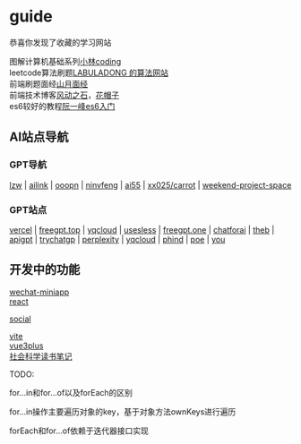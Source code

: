 # guide

恭喜你发现了收藏的学习网站

图解计算机基础系列[小林coding](https://xiaolincoding.com/)  
leetcode算法刷题[LABULADONG 的算法网站](https://labuladong.github.io/algo/)  
前端刷题面经[山月面经](https://q.shanyue.tech/)  
前端技术博客[风动之石](https://blog.windstone.cc/)，[花帽子](https://jonny-wei.github.io/blog/)  
es6较好的教程[阮一峰es6入门](https://es6.ruanyifeng.com/)

## AI站点导航

### GPT导航
[lzw](https://lzw.me/x/chatgpt-sites) | 
[ailink](https://ailink.icu) | 
[ooopn](https://www.ooopn.com/tool/chatgpt) | 
[ninvfeng](https://chatgpts.ninvfeng.xyz) | 
[ai55](https://cc.ai55.cc) | 
[xx025/carrot](https://github.com/xx025/carrot) | 
[weekend-project-space](https://github.com/weekend-project-space/chatgpt-sites)
### GPT站点
[vercel](https://play.vercel.ai) | 
[freegpt.top](https://freegpt.top) | 
[yqcloud](https://dev.yqcloud.top) | 
[usesless](http://ai.usesless.com) | 
[freegpt.one](https://freegpt.one) | 
[chatforai](https://chatforai.com) | 
[theb](https://chat.theb.ai) | 
[apigpt](http://chat.apigpt.cn) | 
[trychatgp](https://trychatgp.com) | 
[perplexity](https://www.perplexity.ai) | 
[yqcloud](https://chat20.yqcloud.top) | 
[phind](https://www.phind.com) | 
[poe](https://poe.com) | 
[you](https://you.com)

## 开发中的功能

[wechat-miniapp](./hybrid-app/wechat-miniAppBase.md)  
[react](./react/react-base.md)  

[social](./socialBookNote/%E7%A9%B7%E6%9F%A5%E7%90%86%E5%AE%9D%E5%85%B8%E8%AF%BB%E4%B9%A6%E7%AC%94%E8%AE%B0.md)

[vite](./vite/README.md)  
[vue3plus](./vue/vue3plus.md)  
[社会科学读书笔记](./socialBookNote/README.md)  

TODO:

for...in和for...of以及forEach的区别

for...in操作主要遍历对象的key，基于对象方法ownKeys进行遍历

forEach和for...of依赖于迭代器接口实现  

